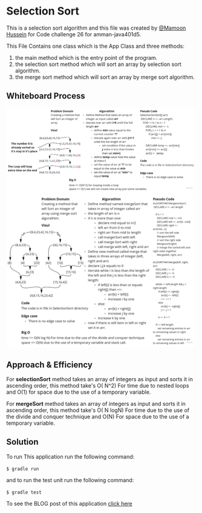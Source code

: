 # Selection Sort

This is a selection sort algorithm and this file was created by [@Mamoon Hussein](https://web.facebook.com/mamoon.husen)
for Code challenge 26 for amman-java401d5.

This File Contains one class which is the App Class and three methods:

1. the main method which is the entry point of the program.
2. the selection sort method which will sort an array by selection sort algorithm.
3. the merge sort method which will sort an array by merge sort algorithm.

## Whiteboard Process

![White board for Sort method](assets/selectionSort/selectionSort.jpg)
![White board for Merge Sort method](assets/mergeSort/mergeSort.jpg)

## Approach & Efficiency

For **selectionSort** method takes an array of integers as input and sorts it in ascending order, this method take's O(
N^2) For time due to nested loops and O(1) for space due to the use of a temporary variable.

For **mergeSort** method takes an array of integers as input and sorts it in ascending order, this method take's O(
N logN) For time due to the use of the divide and conquer technique and O(N) For space due to the use of a temporary
variable.

## Solution

To run This application run the following command:

`$ gradle run`

and to run the test unit run the following command:

`$ gradle test`

To see the BLOG post of this application [click here](./BLOG.md)
